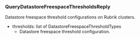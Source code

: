 ### QueryDatastoreFreespaceThresholdsReply
Datastore freespace threshold configurations on Rubrik clusters.

- thresholds: list of DatastoreFreespaceThresholdTypes
  - Datastore freespace threshold configuration.
